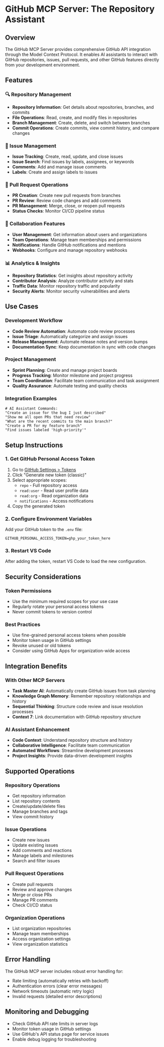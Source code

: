 # GitHub MCP Server: The Repository Assistant

## Overview

The GitHub MCP Server provides comprehensive GitHub API integration through the Model Context Protocol. It enables AI assistants to interact with GitHub repositories, issues, pull requests, and other GitHub features directly from your development environment.

## Features

### 🔍 Repository Management
- **Repository Information**: Get details about repositories, branches, and commits
- **File Operations**: Read, create, and modify files in repositories
- **Branch Management**: Create, delete, and switch between branches
- **Commit Operations**: Create commits, view commit history, and compare changes

### 🐛 Issue Management
- **Issue Tracking**: Create, read, update, and close issues
- **Issue Search**: Find issues by labels, assignees, or keywords
- **Comments**: Add and manage issue comments
- **Labels**: Create and assign labels to issues

### 🔄 Pull Request Operations
- **PR Creation**: Create new pull requests from branches
- **PR Review**: Review code changes and add comments
- **PR Management**: Merge, close, or reopen pull requests
- **Status Checks**: Monitor CI/CD pipeline status

### 👥 Collaboration Features
- **User Management**: Get information about users and organizations
- **Team Operations**: Manage team memberships and permissions
- **Notifications**: Handle GitHub notifications and mentions
- **Webhooks**: Configure and manage repository webhooks

### 📊 Analytics & Insights
- **Repository Statistics**: Get insights about repository activity
- **Contributor Analysis**: Analyze contributor activity and stats
- **Traffic Data**: Monitor repository traffic and popularity
- **Security Alerts**: Monitor security vulnerabilities and alerts

## Use Cases

### Development Workflow
- **Code Review Automation**: Automate code review processes
- **Issue Triage**: Automatically categorize and assign issues
- **Release Management**: Automate release notes and version bumps
- **Documentation Sync**: Keep documentation in sync with code changes

### Project Management
- **Sprint Planning**: Create and manage project boards
- **Progress Tracking**: Monitor milestone and project progress
- **Team Coordination**: Facilitate team communication and task assignment
- **Quality Assurance**: Automate testing and quality checks

### Integration Examples
```
# AI Assistant Commands:
"Create an issue for the bug I just described"
"Show me all open PRs that need review"
"What are the recent commits to the main branch?"
"Create a PR for my feature branch"
"Find issues labeled 'high-priority'"
```

## Setup Instructions

### 1. Get GitHub Personal Access Token

1. Go to [GitHub Settings > Tokens](https://github.com/settings/tokens)
2. Click "Generate new token (classic)"
3. Select appropriate scopes:
   - `repo` - Full repository access
   - `read:user` - Read user profile data
   - `read:org` - Read organization data
   - `notifications` - Access notifications
4. Copy the generated token

### 2. Configure Environment Variables

Add your GitHub token to the `.env` file:
```env
GITHUB_PERSONAL_ACCESS_TOKEN=ghp_your_token_here
```

### 3. Restart VS Code

After adding the token, restart VS Code to load the new configuration.

## Security Considerations

### Token Permissions
- Use the minimum required scopes for your use case
- Regularly rotate your personal access tokens
- Never commit tokens to version control

### Best Practices
- Use fine-grained personal access tokens when possible
- Monitor token usage in GitHub settings
- Revoke unused or old tokens
- Consider using GitHub Apps for organization-wide access

## Integration Benefits

### With Other MCP Servers
- **Task Master AI**: Automatically create GitHub issues from task planning
- **Knowledge Graph Memory**: Remember repository relationships and history
- **Sequential Thinking**: Structure code review and issue resolution processes
- **Context 7**: Link documentation with GitHub repository structure

### AI Assistant Enhancement
- **Code Context**: Understand repository structure and history
- **Collaborative Intelligence**: Facilitate team communication
- **Automated Workflows**: Streamline development processes
- **Project Insights**: Provide data-driven development insights

## Supported Operations

### Repository Operations
- Get repository information
- List repository contents
- Create/update/delete files
- Manage branches and tags
- View commit history

### Issue Operations
- Create new issues
- Update existing issues
- Add comments and reactions
- Manage labels and milestones
- Search and filter issues

### Pull Request Operations
- Create pull requests
- Review and approve changes
- Merge or close PRs
- Manage PR comments
- Check CI/CD status

### Organization Operations
- List organization repositories
- Manage team memberships
- Access organization settings
- View organization statistics

## Error Handling

The GitHub MCP server includes robust error handling for:
- Rate limiting (automatically retries with backoff)
- Authentication errors (clear error messages)
- Network timeouts (automatic retry logic)
- Invalid requests (detailed error descriptions)

## Monitoring and Debugging

- Check GitHub API rate limits in server logs
- Monitor token usage in GitHub settings
- Use GitHub's API status page for service issues
- Enable debug logging for troubleshooting
